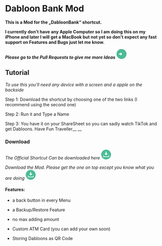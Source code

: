 # Dabloon Bank Mod
__This is a Mod for the „DabloonBank“ shortcut.__

__I currently don't have any Apple Computer so I am doing this on my iPhone and later I will get a MacBook but not yet so don't expect any fast support on Features and Bugs just let me know.__

***Please go to the Pull Requests to give me more Ideas*** [![-> here <-](https://github.com/NoOneIsHereFr/DabloonBankMod/blob/main/download%201.png?raw=true)](https://github.com/NoOneIsHereFr/DabloonBankMod/pull/1)

## Tutorial
*To use this you'll need any device with a screen and a apple on the backside*

Step 1: Download the shortcut by choosing one of the two links (I recommend using the second one)

Step 2: Run it and Type a Name

Step 3: You have it on your ShareSheet so you can sadly watch TikTok and get Dabloons. Have Fun Traveller__
__

### Download

*The Official Shortcut Can be downloaded here* [![-> here <-](https://github.com/NoOneIsHereFr/DabloonBankMod/blob/main/download.png?raw=true)](https://github.com/cnan00/DabloonBank/)

*Download the Mod.
Please get the one on top except you know what
you are doing* [![-> here <-](https://github.com/NoOneIsHereFr/DabloonBankMod/blob/main/download.png?raw=true)](https://github.com/NoOneIsHereFr/DabloonBankMod/releases/)



#### Features:

- a back button in every Menu

- a Backup/Restore Feature

- no max adding amount

- Custom ATM Card (you can add your own soon)

- Storing Dabloons as QR Code
